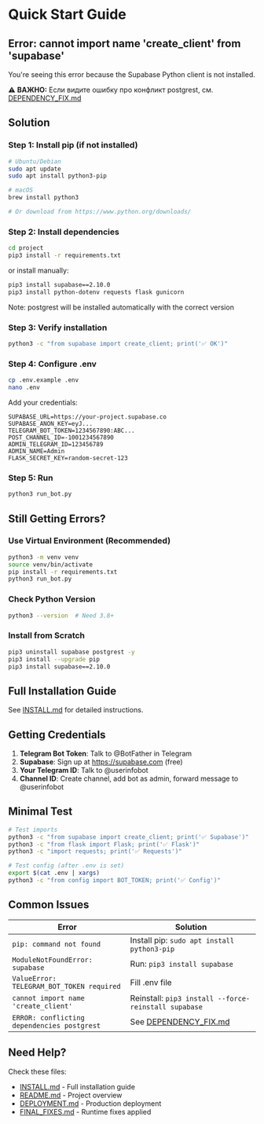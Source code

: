 # Quick Start Guide

## Error: cannot import name 'create_client' from 'supabase'

You're seeing this error because the Supabase Python client is not installed.

⚠️ **ВАЖНО:** Если видите ошибку про конфликт postgrest, см. [DEPENDENCY_FIX.md](DEPENDENCY_FIX.md)

## Solution

### Step 1: Install pip (if not installed)

```bash
# Ubuntu/Debian
sudo apt update
sudo apt install python3-pip

# macOS
brew install python3

# Or download from https://www.python.org/downloads/
```

### Step 2: Install dependencies

```bash
cd project
pip3 install -r requirements.txt
```

or install manually:

```bash
pip3 install supabase==2.10.0
pip3 install python-dotenv requests flask gunicorn
```

Note: postgrest will be installed automatically with the correct version

### Step 3: Verify installation

```bash
python3 -c "from supabase import create_client; print('✅ OK')"
```

### Step 4: Configure .env

```bash
cp .env.example .env
nano .env
```

Add your credentials:
```env
SUPABASE_URL=https://your-project.supabase.co
SUPABASE_ANON_KEY=eyJ...
TELEGRAM_BOT_TOKEN=1234567890:ABC...
POST_CHANNEL_ID=-1001234567890
ADMIN_TELEGRAM_ID=123456789
ADMIN_NAME=Admin
FLASK_SECRET_KEY=random-secret-123
```

### Step 5: Run

```bash
python3 run_bot.py
```

## Still Getting Errors?

### Use Virtual Environment (Recommended)

```bash
python3 -m venv venv
source venv/bin/activate
pip install -r requirements.txt
python3 run_bot.py
```

### Check Python Version

```bash
python3 --version  # Need 3.8+
```

### Install from Scratch

```bash
pip3 uninstall supabase postgrest -y
pip3 install --upgrade pip
pip3 install supabase==2.10.0
```

## Full Installation Guide

See [INSTALL.md](INSTALL.md) for detailed instructions.

## Getting Credentials

1. **Telegram Bot Token**: Talk to @BotFather in Telegram
2. **Supabase**: Sign up at https://supabase.com (free)
3. **Your Telegram ID**: Talk to @userinfobot
4. **Channel ID**: Create channel, add bot as admin, forward message to @userinfobot

## Minimal Test

```bash
# Test imports
python3 -c "from supabase import create_client; print('✅ Supabase')"
python3 -c "from flask import Flask; print('✅ Flask')"
python3 -c "import requests; print('✅ Requests')"

# Test config (after .env is set)
export $(cat .env | xargs)
python3 -c "from config import BOT_TOKEN; print('✅ Config')"
```

## Common Issues

| Error | Solution |
|-------|----------|
| `pip: command not found` | Install pip: `sudo apt install python3-pip` |
| `ModuleNotFoundError: supabase` | Run: `pip3 install supabase` |
| `ValueError: TELEGRAM_BOT_TOKEN required` | Fill .env file |
| `cannot import name 'create_client'` | Reinstall: `pip3 install --force-reinstall supabase` |
| `ERROR: conflicting dependencies postgrest` | See [DEPENDENCY_FIX.md](DEPENDENCY_FIX.md) |

## Need Help?

Check these files:
- [INSTALL.md](INSTALL.md) - Full installation guide
- [README.md](README.md) - Project overview
- [DEPLOYMENT.md](DEPLOYMENT.md) - Production deployment
- [FINAL_FIXES.md](FINAL_FIXES.md) - Runtime fixes applied
